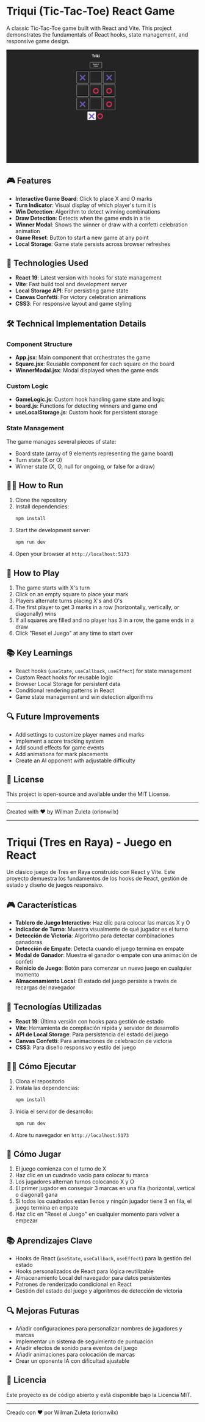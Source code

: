 # Triqui (Tic-Tac-Toe) React Game

A classic Tic-Tac-Toe game built with React and Vite. This project demonstrates the fundamentals of React hooks, state management, and responsive game design.

![Triqui Game Screenshot](./Screenshot%202025-04-06%20134408.png)

## 🎮 Features

- **Interactive Game Board**: Click to place X and O marks
- **Turn Indicator**: Visual display of which player's turn it is
- **Win Detection**: Algorithm to detect winning combinations
- **Draw Detection**: Detects when the game ends in a tie
- **Winner Modal**: Shows the winner or draw with a confetti celebration animation
- **Game Reset**: Button to start a new game at any point
- **Local Storage**: Game state persists across browser refreshes

## 🚀 Technologies Used

- **React 19**: Latest version with hooks for state management
- **Vite**: Fast build tool and development server
- **Local Storage API**: For persisting game state
- **Canvas Confetti**: For victory celebration animations
- **CSS3**: For responsive layout and game styling

## 🛠️ Technical Implementation Details

### Component Structure

- **App.jsx**: Main component that orchestrates the game
- **Square.jsx**: Reusable component for each square on the board
- **WinnerModal.jsx**: Modal displayed when the game ends

### Custom Logic

- **GameLogic.js**: Custom hook handling game state and logic
- **board.js**: Functions for detecting winners and game end
- **useLocalStorage.js**: Custom hook for persistent storage

### State Management

The game manages several pieces of state:

- Board state (array of 9 elements representing the game board)
- Turn state (X or O)
- Winner state (X, O, null for ongoing, or false for a draw)

## 🏃‍♀️ How to Run

1. Clone the repository
2. Install dependencies:
   ```bash
   npm install
   ```
3. Start the development server:
   ```bash
   npm run dev
   ```
4. Open your browser at `http://localhost:5173`

## 🎯 How to Play

1. The game starts with X's turn
2. Click on an empty square to place your mark
3. Players alternate turns placing X's and O's
4. The first player to get 3 marks in a row (horizontally, vertically, or diagonally) wins
5. If all squares are filled and no player has 3 in a row, the game ends in a draw
6. Click "Reset el Juego" at any time to start over

## 📚 Key Learnings

- React hooks (`useState`, `useCallback`, `useEffect`) for state management
- Custom React hooks for reusable logic
- Browser Local Storage for persistent data
- Conditional rendering patterns in React
- Game state management and win detection algorithms

## 🔍 Future Improvements

- Add settings to customize player names and marks
- Implement a score tracking system
- Add sound effects for game events
- Add animations for mark placements
- Create an AI opponent with adjustable difficulty

## 📝 License

This project is open-source and available under the MIT License.

---

Created with ❤️ by Wilman Zuleta (orionwilx)

---

# Triqui (Tres en Raya) - Juego en React

Un clásico juego de Tres en Raya construido con React y Vite. Este proyecto demuestra los fundamentos de los hooks de React, gestión de estado y diseño de juegos responsivo.

## 🎮 Características

- **Tablero de Juego Interactivo**: Haz clic para colocar las marcas X y O
- **Indicador de Turno**: Muestra visualmente de qué jugador es el turno
- **Detección de Victoria**: Algoritmo para detectar combinaciones ganadoras
- **Detección de Empate**: Detecta cuando el juego termina en empate
- **Modal de Ganador**: Muestra el ganador o empate con una animación de confeti
- **Reinicio de Juego**: Botón para comenzar un nuevo juego en cualquier momento
- **Almacenamiento Local**: El estado del juego persiste a través de recargas del navegador

## 🚀 Tecnologías Utilizadas

- **React 19**: Última versión con hooks para gestión de estado
- **Vite**: Herramienta de compilación rápida y servidor de desarrollo
- **API de Local Storage**: Para persistencia del estado del juego
- **Canvas Confetti**: Para animaciones de celebración de victoria
- **CSS3**: Para diseño responsivo y estilo del juego

## 🏃‍♀️ Cómo Ejecutar

1. Clona el repositorio
2. Instala las dependencias:
   ```bash
   npm install
   ```
3. Inicia el servidor de desarrollo:
   ```bash
   npm run dev
   ```
4. Abre tu navegador en `http://localhost:5173`

## 🎯 Cómo Jugar

1. El juego comienza con el turno de X
2. Haz clic en un cuadrado vacío para colocar tu marca
3. Los jugadores alternan turnos colocando X y O
4. El primer jugador en conseguir 3 marcas en una fila (horizontal, vertical o diagonal) gana
5. Si todos los cuadrados están llenos y ningún jugador tiene 3 en fila, el juego termina en empate
6. Haz clic en "Reset el Juego" en cualquier momento para volver a empezar

## 📚 Aprendizajes Clave

- Hooks de React (`useState`, `useCallback`, `useEffect`) para la gestión del estado
- Hooks personalizados de React para lógica reutilizable
- Almacenamiento Local del navegador para datos persistentes
- Patrones de renderizado condicional en React
- Gestión del estado del juego y algoritmos de detección de victoria

## 🔍 Mejoras Futuras

- Añadir configuraciones para personalizar nombres de jugadores y marcas
- Implementar un sistema de seguimiento de puntuación
- Añadir efectos de sonido para eventos del juego
- Añadir animaciones para colocación de marcas
- Crear un oponente IA con dificultad ajustable

## 📝 Licencia

Este proyecto es de código abierto y está disponible bajo la Licencia MIT.

---

Creado con ❤️ por Wilman Zuleta (orionwilx)
